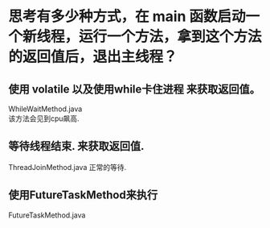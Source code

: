# 思考有多少种方式，在 main 函数启动一个新线程，运行一个方法，拿到这个方法的返回值后，退出主线程？

## 使用 volatile 以及使用while卡住进程 来获取返回值。 
WhileWaitMethod.java   
该方法会见到cpu飙高.

## 等待线程结束. 来获取返回值.
ThreadJoinMethod.java
正常的等待.

## 使用FutureTaskMethod来执行
FutureTaskMethod.java